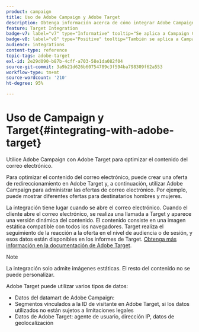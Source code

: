 ```yaml
---
product: campaign
title: Uso de Adobe Campaign y Adobe Target
description: Obtenga información acerca de cómo integrar Adobe Campaign con Adobe Target
feature: Target Integration
badge-v7: label="v7" type="Informative" tooltip="Se aplica a Campaign Classic v7"
badge-v8: label="v8" type="Positive" tooltip="También se aplica a Campaign v8"
audience: integrations
content-type: reference
topic-tags: adobe-target
exl-id: 2e29d090-b87b-4cff-a703-58e1da082f04
source-git-commit: 3a9b21d626b60754789c3f594ba798309f62a553
workflow-type: tm+mt
source-wordcount: '210'
ht-degree: 95%

---
```


# Uso de Campaign y Target{#integrating-with-adobe-target}



Utilice Adobe Campaign con Adobe Target para optimizar el contenido del correo electrónico.

Para optimizar el contenido del correo electrónico, puede crear una oferta de redireccionamiento en Adobe Target y, a continuación, utilizar Adobe Campaign para administrar las ofertas de correo electrónico. Por ejemplo, puede mostrar diferentes ofertas para destinatarios hombres y mujeres.

La integración tiene lugar cuando se abre el correo electrónico. Cuando el cliente abre el correo electrónico, se realiza una llamada a Target y aparece una versión dinámica del contenido. El contenido consiste en una imagen estática compatible con todos los navegadores. Target realiza el seguimiento de la reacción a la oferta en el nivel de audiencia o de sesión, y esos datos están disponibles en los informes de Target. [Obtenga más información en la documentación de Adobe Target](https://experienceleague.adobe.com/docs/target/using/integrate/campaign-and-target.html?lang=es).


>[!NOTE]
>
>La integración solo admite imágenes estáticas. El resto del contenido no se puede personalizar.

Adobe Target puede utilizar varios tipos de datos:

* Datos del datamart de Adobe Campaign:
* Segmentos vinculados a la ID de visitante en Adobe Target, si los datos utilizados no están sujetos a limitaciones legales
* Datos de Adobe Target: agente de usuario, dirección IP, datos de geolocalización
